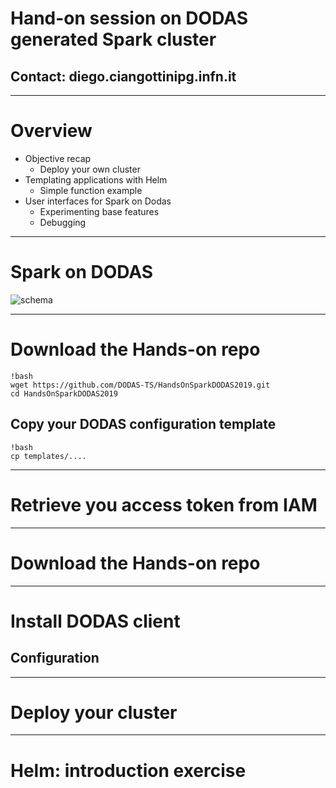 # Hand-on session on DODAS generated Spark cluster

## Contact: diego.ciangottini<at>pg.infn.it

---

# Overview

- Objective recap
    - Deploy your own cluster
- Templating applications with Helm
    - Simple function example
- User interfaces for Spark on Dodas
    - Experimenting base features
    - Debugging

---

# Spark on DODAS

![schema]()

---

# Download the Hands-on repo

    !bash
    wget https://github.com/DODAS-TS/HandsOnSparkDODAS2019.git
    cd HandsOnSparkDODAS2019

## Copy your DODAS configuration template

    !bash
    cp templates/....

---

# Retrieve you access token from IAM


---

# Download the Hands-on repo


---

# Install DODAS client

## Configuration

---

# Deploy your cluster

---

# Helm: introduction exercise